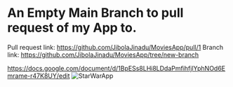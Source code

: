 # An Empty Main Branch to pull request of my App to.
Pull request link: https://github.com/JibolaJinadu/MoviesApp/pull/1
Branch link: https://github.com/JibolaJinadu/MoviesApp/tree/new-branch

https://docs.google.com/document/d/1BpESs8LHi8LDdaPmfihfjlYphNOd6Emrame-r47K8UY/edit
![StarWarApp](https://user-images.githubusercontent.com/115420097/233225206-f233456e-937a-45e3-ab86-07e704eb23b8.png)
